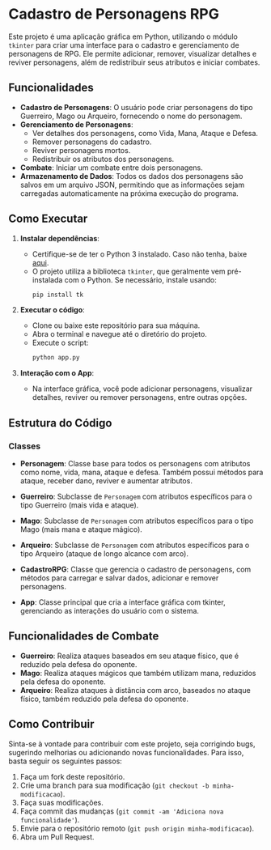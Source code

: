 # Cadastro de Personagens RPG

Este projeto é uma aplicação gráfica em Python, utilizando o módulo `tkinter` para criar uma interface para o cadastro e gerenciamento de personagens de RPG. Ele permite adicionar, remover, visualizar detalhes e reviver personagens, além de redistribuir seus atributos e iniciar combates.

## Funcionalidades

- **Cadastro de Personagens**: O usuário pode criar personagens do tipo Guerreiro, Mago ou Arqueiro, fornecendo o nome do personagem.
- **Gerenciamento de Personagens**: 
  - Ver detalhes dos personagens, como Vida, Mana, Ataque e Defesa.
  - Remover personagens do cadastro.
  - Reviver personagens mortos.
  - Redistribuir os atributos dos personagens.
- **Combate**: Iniciar um combate entre dois personagens.
- **Armazenamento de Dados**: Todos os dados dos personagens são salvos em um arquivo JSON, permitindo que as informações sejam carregadas automaticamente na próxima execução do programa.

## Como Executar

1. **Instalar dependências**:
   - Certifique-se de ter o Python 3 instalado. Caso não tenha, baixe [aqui](https://www.python.org/downloads/).
   - O projeto utiliza a biblioteca `tkinter`, que geralmente vem pré-instalada com o Python. Se necessário, instale usando:
     ```bash
     pip install tk
     ```

2. **Executar o código**:
   - Clone ou baixe este repositório para sua máquina.
   - Abra o terminal e navegue até o diretório do projeto.
   - Execute o script:
     ```bash
     python app.py
     ```

3. **Interação com o App**:
   - Na interface gráfica, você pode adicionar personagens, visualizar detalhes, reviver ou remover personagens, entre outras opções.

## Estrutura do Código

### Classes

- **Personagem**: Classe base para todos os personagens com atributos como nome, vida, mana, ataque e defesa. Também possui métodos para ataque, receber dano, reviver e aumentar atributos.
  
- **Guerreiro**: Subclasse de `Personagem` com atributos específicos para o tipo Guerreiro (mais vida e ataque).

- **Mago**: Subclasse de `Personagem` com atributos específicos para o tipo Mago (mais mana e ataque mágico).

- **Arqueiro**: Subclasse de `Personagem` com atributos específicos para o tipo Arqueiro (ataque de longo alcance com arco).

- **CadastroRPG**: Classe que gerencia o cadastro de personagens, com métodos para carregar e salvar dados, adicionar e remover personagens.

- **App**: Classe principal que cria a interface gráfica com tkinter, gerenciando as interações do usuário com o sistema.

## Funcionalidades de Combate

- **Guerreiro**: Realiza ataques baseados em seu ataque físico, que é reduzido pela defesa do oponente.
- **Mago**: Realiza ataques mágicos que também utilizam mana, reduzidos pela defesa do oponente.
- **Arqueiro**: Realiza ataques à distância com arco, baseados no ataque físico, também reduzido pela defesa do oponente.

## Como Contribuir

Sinta-se à vontade para contribuir com este projeto, seja corrigindo bugs, sugerindo melhorias ou adicionando novas funcionalidades. Para isso, basta seguir os seguintes passos:

1. Faça um fork deste repositório.
2. Crie uma branch para sua modificação (`git checkout -b minha-modificacao`).
3. Faça suas modificações.
4. Faça commit das mudanças (`git commit -am 'Adiciona nova funcionalidade'`).
5. Envie para o repositório remoto (`git push origin minha-modificacao`).
6. Abra um Pull Request.



